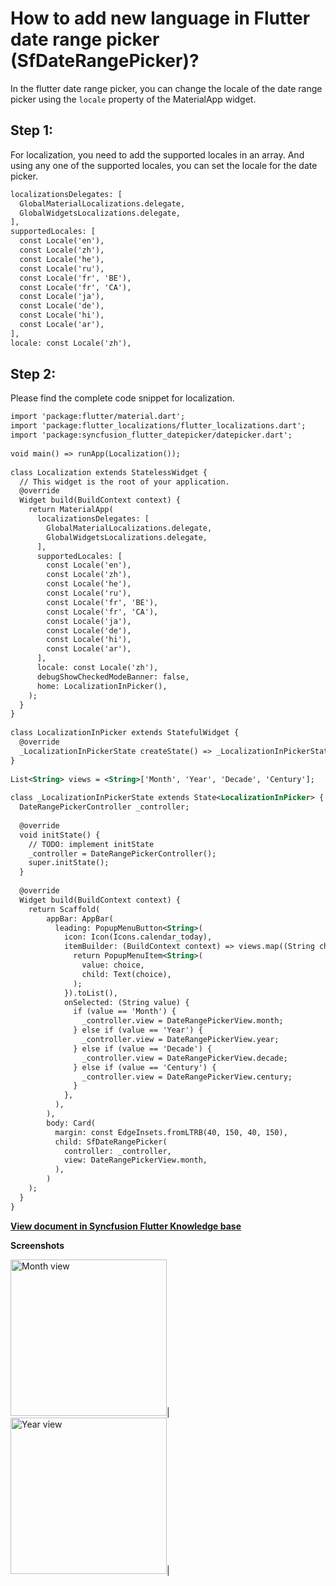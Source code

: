 # How to add new language in Flutter date range picker (SfDateRangePicker)?

In the flutter date range picker, you can change the locale of the date range picker using the `locale` property of the MaterialApp widget.

## Step 1:
For localization, you need to add the supported locales in an array. And using any one of the supported locales, you can set the locale for the date picker.

```xml
localizationsDelegates: [
  GlobalMaterialLocalizations.delegate,
  GlobalWidgetsLocalizations.delegate,
],
supportedLocales: [
  const Locale('en'),
  const Locale('zh'),
  const Locale('he'),
  const Locale('ru'),
  const Locale('fr', 'BE'),
  const Locale('fr', 'CA'),
  const Locale('ja'),
  const Locale('de'),
  const Locale('hi'),
  const Locale('ar'),
],
locale: const Locale('zh'),
```
 

## Step 2:
Please find the complete code snippet for localization.

```xml
import 'package:flutter/material.dart';
import 'package:flutter_localizations/flutter_localizations.dart';
import 'package:syncfusion_flutter_datepicker/datepicker.dart';
 
void main() => runApp(Localization());
 
class Localization extends StatelessWidget {
  // This widget is the root of your application.
  @override
  Widget build(BuildContext context) {
    return MaterialApp(
      localizationsDelegates: [
        GlobalMaterialLocalizations.delegate,
        GlobalWidgetsLocalizations.delegate,
      ],
      supportedLocales: [
        const Locale('en'),
        const Locale('zh'),
        const Locale('he'),
        const Locale('ru'),
        const Locale('fr', 'BE'),
        const Locale('fr', 'CA'),
        const Locale('ja'),
        const Locale('de'),
        const Locale('hi'),
        const Locale('ar'),
      ],
      locale: const Locale('zh'),
      debugShowCheckedModeBanner: false,
      home: LocalizationInPicker(),
    );
  }
}
 
class LocalizationInPicker extends StatefulWidget {
  @override
  _LocalizationInPickerState createState() => _LocalizationInPickerState();
}
 
List<String> views = <String>['Month', 'Year', 'Decade', 'Century'];
 
class _LocalizationInPickerState extends State<LocalizationInPicker> {
  DateRangePickerController _controller;
 
  @override
  void initState() {
    // TODO: implement initState
    _controller = DateRangePickerController();
    super.initState();
  }
 
  @override
  Widget build(BuildContext context) {
    return Scaffold(
        appBar: AppBar(
          leading: PopupMenuButton<String>(
            icon: Icon(Icons.calendar_today),
            itemBuilder: (BuildContext context) => views.map((String choice) {
              return PopupMenuItem<String>(
                value: choice,
                child: Text(choice),
              );
            }).toList(),
            onSelected: (String value) {
              if (value == 'Month') {
                _controller.view = DateRangePickerView.month;
              } else if (value == 'Year') {
                _controller.view = DateRangePickerView.year;
              } else if (value == 'Decade') {
                _controller.view = DateRangePickerView.decade;
              } else if (value == 'Century') {
                _controller.view = DateRangePickerView.century;
              }
            },
          ),
        ),
        body: Card(
          margin: const EdgeInsets.fromLTRB(40, 150, 40, 150),
          child: SfDateRangePicker(
            controller: _controller,
            view: DateRangePickerView.month,
          ),
        )
    );
  }
}
```
**[View document in Syncfusion Flutter Knowledge base](https://www.syncfusion.com/kb/11306/how-to-add-new-language-in-flutter-date-range-picker-sfdaterangepicker)**

**Screenshots**

<img alt="Month view"  src="http://www.syncfusion.com/uploads/user/kb/flut/flut-855/flut-855_img1.png" width="250" height="250" />|
<img alt="Year view"  src="http://www.syncfusion.com/uploads/user/kb/flut/flut-855/flut-855_img2.png" width="250" height="250" />|

